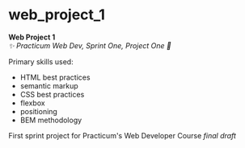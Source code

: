 # web_project_1
**Web Project 1**  
*:sparkles: Practicum Web Dev, Sprint One, Project One :rocket:*  
  
Primary skills used:
* HTML best practices
* semantic markup
* CSS best practices
* flexbox
* positioning
* BEM methodology  

  
First sprint project for Practicum's Web Developer Course *final draft*  
